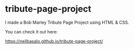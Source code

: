 # tribute-page-project

I made a Bob Marley Tribute Page Project using HTML & CSS.

You can check it out here:

https://neilbasalo.github.io/tribute-page-project/
